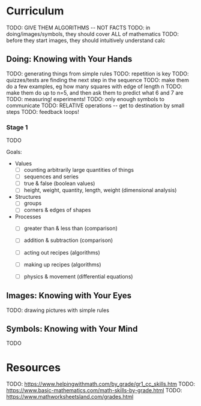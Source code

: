 
# Curriculum

TODO: GIVE THEM ALGORITHMS -- NOT FACTS
TODO: in doing/images/symbols, they should cover ALL of mathematics
TODO:   before they start images, they should intuitively understand calc


## Doing: Knowing with Your Hands

TODO: generating things from simple rules
TODO: repetition is key
TODO: quizzes/tests are finding the next step in the sequence
TODO:   make them do a few examples, eg how many squares with edge of length n
TODO:     make them do up to n=5, and then ask them to predict what 6 and 7 are
TODO: measuring! experiments!
TODO: only enough symbols to communicate
TODO: RELATIVE operations -- get to destination by small steps
TODO: feedback loops!

### Stage 1

TODO

Goals:
- Values
  - [ ] counting arbitrarily large quantities of things
  - [ ] sequences and series
  - [ ] true & false (boolean values)
  - [ ] height, weight, quantity, length, weight (dimensional analysis)
- Structures
  - [ ] groups
  - [ ] corners & edges of shapes
- Processes
  - [ ] greater than & less than (comparison)
  - [ ] addition & subtraction (comparison)
  - [ ] acting out recipes (algorithms)
  - [ ] making up recipes (algorithms)
  - [ ] physics & movement (differential equations)


## Images: Knowing with Your Eyes

TODO: drawing pictures with simple rules


## Symbols: Knowing with Your Mind

TODO


# Resources

TODO: https://www.helpingwithmath.com/by_grade/gr1_cc_skills.htm
TODO: https://www.basic-mathematics.com/math-skills-by-grade.html
TODO: https://www.mathworksheetsland.com/grades.html
